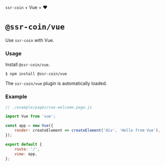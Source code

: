 <!---






    WARNING, READ THIS.
    This is a computed file. Do not edit.
    Instead, edit `/plugins/vue/readme.template.md` and run `npm run docs` (or `yarn docs`).












    WARNING, READ THIS.
    This is a computed file. Do not edit.
    Instead, edit `/plugins/vue/readme.template.md` and run `npm run docs` (or `yarn docs`).












    WARNING, READ THIS.
    This is a computed file. Do not edit.
    Instead, edit `/plugins/vue/readme.template.md` and run `npm run docs` (or `yarn docs`).












    WARNING, READ THIS.
    This is a computed file. Do not edit.
    Instead, edit `/plugins/vue/readme.template.md` and run `npm run docs` (or `yarn docs`).












    WARNING, READ THIS.
    This is a computed file. Do not edit.
    Instead, edit `/plugins/vue/readme.template.md` and run `npm run docs` (or `yarn docs`).






-->

`ssr-coin` + Vue = :heart:

# `@ssr-coin/vue`

Use `ssr-coin` with Vue.

### Usage

Install `@ssr-coin/vue`.

~~~shell
$ npm install @ssr-coin/vue
~~~

The `ssr-coin/vue` plugin is automatically loaded.

### Example

~~~js
// ./example/pages/vue-welcome.page.js

import Vue from 'vue';

const app = new Vue({
    render: createElement => createElement('div', 'Hello from Vue'),
});

export default {
    route: '/',
    view: app,
};
~~~

<!---






    WARNING, READ THIS.
    This is a computed file. Do not edit.
    Instead, edit `/plugins/vue/readme.template.md` and run `npm run docs` (or `yarn docs`).












    WARNING, READ THIS.
    This is a computed file. Do not edit.
    Instead, edit `/plugins/vue/readme.template.md` and run `npm run docs` (or `yarn docs`).












    WARNING, READ THIS.
    This is a computed file. Do not edit.
    Instead, edit `/plugins/vue/readme.template.md` and run `npm run docs` (or `yarn docs`).












    WARNING, READ THIS.
    This is a computed file. Do not edit.
    Instead, edit `/plugins/vue/readme.template.md` and run `npm run docs` (or `yarn docs`).












    WARNING, READ THIS.
    This is a computed file. Do not edit.
    Instead, edit `/plugins/vue/readme.template.md` and run `npm run docs` (or `yarn docs`).






-->
